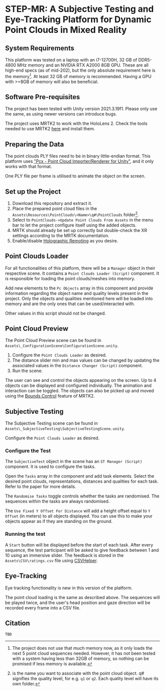 # STEP-MR: A Subjective Testing and Eye-Tracking Platform for Dynamic Point Clouds in Mixed Reality

## System Requirements

This platform was tested on a laptop with an i7-12700H, 32 GB of DDR5-4800 MHz memory and an NVIDIA RTX A2000 8GB GPU. These are all high-end specs (as of mid-202), but the only absolute requirement here is the memory[^1]. At least 32 GB of memory is recommended. Having a GPU with >=8GB of memory will also be beneficial.

## Software Pre-requisites

The project has been tested with Unity version 2021.3.19f1. Please only use the same, as using newer versions can introduce bugs.

The project uses MRTK2 to work with the HoloLens 2. Check the tools needed to use MRTK2 [here](https://learn.microsoft.com/en-us/windows/mixed-reality/develop/install-the-tools?tabs=unity) and install them.

## Preparing the Data
The point clouds PLY files need to be in binary little-endian format. This platform uses ["Pcx - Point Cloud Importer/Renderer for Unity"](https://github.com/keijiro/Pcx), and it only works with that format.

One PLY file per frame is utilised to animate the object on the screen.

## Set up the Project
1. Download this repository and extract it.
2. Place the prepared point cloud files in the `Assets\Resources\PointClouds\<Name>\q#\PointClouds` folder[^2].
3. Select to `PointClouds->Update Point Clouds From Assets` in the menu bar to let the project configure itself using the added objects.
4. MRTK should already be set up correctly but double-check the XR settings according to the MRTK documentation.
5. Enable/disable [Holographic Remoting](https://learn.microsoft.com/en-gb/windows/mixed-reality/mrtk-unity/mrtk2/features/tools/holographic-remoting?view=mrtkunity-2022-05) as you desire.

## Point Clouds Loader
For all functionalities of this platform, there will be a `Manager` object in their respective scene. It contains a `Point Clouds Loader (Script)` component. It is responsible for loading the point clouds/meshes into memory.

Add new elements to the `Pc Objects` array in this component and provide information regarding the object name and quality levels present in the project. Only the objects and qualities mentioned here will be loaded into memory and are the only ones that can be used/interacted with.

Other values in this script should not be changed.

## Point Cloud Preview
The Point Cloud Preview scene can be found in `Assets\_ConfigurationScene\ConfigurationScene.unity`.

1. Configure the `Point Clouds Loader` as desired.
2. The distance slider min and max values can be changed by updating the associated values in the `Distance Changer (Script)` component.
3. Run the scene.

The user can see and control the objects appearing on the screen. Up to 4 objects can be displayed and configured individually. The animation and interaction can be toggled. The objects can also be picked up and moved using the [Bounds Control](https://learn.microsoft.com/en-us/windows/mixed-reality/mrtk-unity/mrtk2/features/ux-building-blocks/bounds-control?view=mrtkunity-2022-05) feature of MRTK2.

## Subjective Testing
The Subjective Testing scene can be found in `Assets\_SubjectiveTesting\SubjectiveTestingScene.unity`.

Configure the `Point Clouds Loader` as desired.

### Configure the Test
The `SubjectiveTest` object in the scene has an `ST Manager (Script)` component. It is used to configure the tasks.

Open the `Tasks` array in the component and add task elements. Select the desired point clouds, representations, distances and qualities for each task. Refer to the paper for more details.

The `Randomise Tasks` toggle controls whether the tasks are randomised. The sequences within the tasks are always randomised.

The `Use Fixed Y Offset For Distance` will add a height offset equal to `Y Offset` (in meters) to all objects displayed. You can use this to make your objects appear as if they are standing on the ground.

### Running the test

A `Start` button will be displayed before the start of each task. After every sequence, the test participant will be asked to give feedback between 1 and 10 using an immersive slider. The feedback is stored in the `Assets\CSV\ratings.csv` file using [CSVHelper](https://joshclose.github.io/CsvHelper/).

[^1]: The project does not use that much memory now, as it only loads the next 5 point cloud sequences needed. However, it has not been tested with a system having less than 32GB of memory, so nothing can be promised if less memory is available.

[^2]: <Name> is the name you want to associate with the point cloud object. q# signifies the quality level, for e.g. `q1` or `q2`. Each quality level will have its own folder.

## Eye-Tracking
Eye tracking functionality is new in this version of the platform.

The point cloud loading is the same as described above. The sequences will be played twice, and the user's head position and gaze direction will be recorded every frame into a CSV file.

## Citation

```
TBD
```
